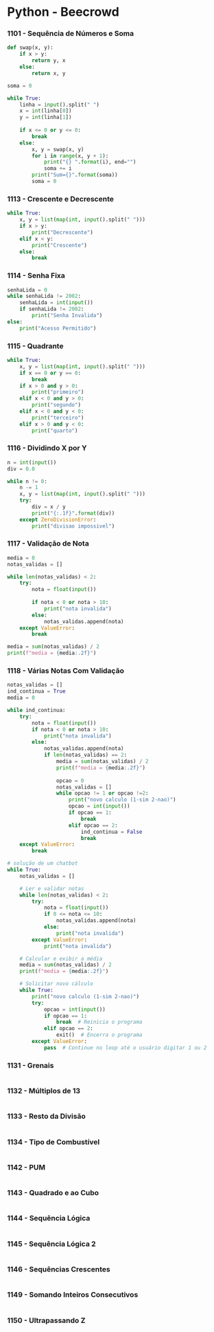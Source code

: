 # Python - Beecrowd

### 1101 - Sequência de Números e Soma

~~~python
def swap(x, y):
    if x > y:
        return y, x
    else:
        return x, y

soma = 0

while True:
    linha = input().split(" ")
    x = int(linha[0])
    y = int(linha[1])
    
    if x <= 0 or y <= 0:
        break
    else:
        x, y = swap(x, y)
        for i in range(x, y + 1):
            print("{} ".format(i), end="")
            soma += i
        print("Sum={}".format(soma))
        soma = 0
~~~

### 1113 - Crescente e Decrescente

~~~python
while True:
    x, y = list(map(int, input().split(" ")))
    if x > y:
        print("Decrescente")
    elif x < y:
        print("Crescente")
    else:
        break
~~~

### 1114 - Senha Fixa

~~~python
senhaLida = 0
while senhaLida != 2002:
    senhaLida = int(input())
    if senhaLida != 2002:
        print("Senha Invalida")
else:
    print("Acesso Permitido")
~~~

### 1115 - Quadrante

~~~python
while True:
    x, y = list(map(int, input().split(" ")))
    if x == 0 or y == 0:
        break
    if x > 0 and y > 0:
        print("primeiro")
    elif x < 0 and y > 0:
        print("segundo")
    elif x < 0 and y < 0:
        print("terceiro")
    elif x > 0 and y < 0:
        print("quarto")
~~~

### 1116 - Dividindo X por Y

~~~python
n = int(input())
div = 0.0

while n != 0:
    n -= 1
    x, y = list(map(int, input().split(" ")))
    try:
        div = x / y
        print("{:.1f}".format(div))
    except ZeroDivisionError:
        print("divisao impossivel")
~~~

### 1117 - Validação de Nota

~~~python
media = 0
notas_validas = []

while len(notas_validas) < 2:
    try:
        nota = float(input())
        
        if nota < 0 or nota > 10:
            print("nota invalida")
        else:
            notas_validas.append(nota)
    except ValueError:
        break

media = sum(notas_validas) / 2
print(f"media = {media:.2f}")
~~~

### 1118 - Várias Notas Com Validação

~~~python
notas_validas = []
ind_continua = True
media = 0

while ind_continua:
    try:
        nota = float(input())
        if nota < 0 or nota > 10:
            print("nota invalida")
        else:
            notas_validas.append(nota)
            if len(notas_validas) == 2:
                media = sum(notas_validas) / 2
                print(f"media = {media:.2f}")
                
                opcao = 0
                notas_validas = []
                while opcao != 1 or opcao !=2:
                    print("novo calculo (1-sim 2-nao)")
                    opcao = int(input())
                    if opcao == 1:
                        break
                    elif opcao == 2:
                        ind_continua = False
                        break
    except ValueError:
        break
~~~

~~~python
# solução de um chatbot
while True:
    notas_validas = []

    # Ler e validar notas
    while len(notas_validas) < 2:
        try:
            nota = float(input())
            if 0 <= nota <= 10:
                notas_validas.append(nota)
            else:
                print("nota invalida")
        except ValueError:
            print("nota invalida")

    # Calcular e exibir a média
    media = sum(notas_validas) / 2
    print(f"media = {media:.2f}")

    # Solicitar novo cálculo
    while True:
        print("novo calculo (1-sim 2-nao)")
        try:
            opcao = int(input())
            if opcao == 1:
                break  # Reinicia o programa
            elif opcao == 2:
                exit()  # Encerra o programa
        except ValueError:
            pass  # Continue no loop até o usuário digitar 1 ou 2

~~~

### 1131 - Grenais

~~~python

~~~

### 1132 - Múltiplos de 13

~~~python

~~~

### 1133 - Resto da Divisão

~~~python

~~~

### 1134 - Tipo de Combustível

~~~python

~~~

### 1142 - PUM

~~~python

~~~

### 1143 - Quadrado e ao Cubo

~~~python

~~~

### 1144 - Sequência Lógica

~~~python

~~~

### 1145 - Sequência Lógica 2

~~~python

~~~

### 1146 - Sequências Crescentes

~~~python

~~~

### 1149 - Somando Inteiros Consecutivos

~~~python

~~~

### 1150 - Ultrapassando Z

~~~python

~~~